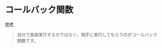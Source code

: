 # コールバック関数

[参考](https://sbfl.net/blog/2019/02/08/javascript-callback-func/)

>自分で直接実行するのではなく、相手に実行してもらうのがコールバック関数です。

